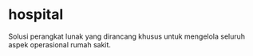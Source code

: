 # hospital
Solusi perangkat lunak yang dirancang khusus untuk mengelola seluruh aspek operasional rumah sakit.
